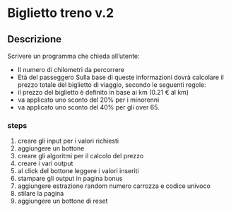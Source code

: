 Biglietto treno v.2
===

## Descrizione
Scrivere un programma che chieda all’utente:
- Il numero di chilometri da percorrere
- Età del passeggero
Sulla base di queste informazioni dovrà calcolare il prezzo totale del biglietto di viaggio, secondo le seguenti regole:
- il prezzo del biglietto è definito in base ai km (0.21 € al km)
- va applicato uno sconto del 20% per i minorenni
- va applicato uno sconto del 40% per gli over 65.

### steps

1. creare gli input per i valori richiesti
2. aggiungere un bottone 
3. creare gli algoritmi per il calcolo del prezzo  
4. creare i vari output
5. al click del bottone leggere i valori inseriti
6. stampare gli output in pagina
 bonus
7. aggiungere estrazione random numero carrozza e codice univoco
8. stilare la pagina 
9. aggiungere un bottone di reset 